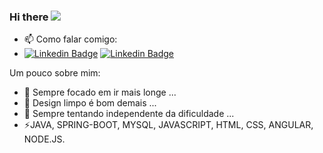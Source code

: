 ### Hi there <img src="https://github.githubassets.com/images/mona-whisper.gif">

- 📫 Como falar comigo:
- [![Linkedin Badge](https://img.shields.io/badge/-IzaqueLiborio-blue?style=flat-square&logo=Linkedin&logoColor=white&link=https://www.linkedin.com/in/izaque-liborio-388b99154//)](https://www.linkedin.com/in/izaque-liborio-388b99154/)
 [![Linkedin Badge](https://img.shields.io/badge/-IzaqueLib-red?style=flat-square&logo=Instagram&logoColor=white&link=https://www.instagram.com/izaquelib/)](https://www.linkedin.com/in/izaque-liborio-388b99154/)


Um pouco sobre mim:

- 🔭 Sempre focado em ir mais longe ...
- 🌱 Design limpo é bom demais ...
- 💬 Sempre tentando independente da dificuldade ...
- ⚡JAVA, SPRING-BOOT, MYSQL, JAVASCRIPT, HTML, CSS, ANGULAR, NODE.JS.




